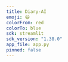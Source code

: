 ```yaml
---
title: Diary-AI
emoji: 😃
colorFrom: red
colorTo: blue
sdk: streamlit
sdk_version: "1.38.0"
app_file: app.py
pinned: false
---
```


[//]: # (# Diary-AI)

[//]: # ()
[//]: # (Hi Team, we will run all kinds of )

[//]: # (experimental code in the `Experiments` )

[//]: # (folder. We can use Jupyter Notebook to )

[//]: # (run these experiments. Once we finalize )

[//]: # (a method, we can add it to the `Source` )

[//]: # (folder, which is intended to be the )

[//]: # (one we submit for the final.)

[//]: # ()
[//]: # (Timeline)

[//]: # (- 10/3: PROJECT IDEA)

[//]: # (- 10/4-10/11: a meeting with Prof. Shi to discuss their project idea, pipeline, and baseline.)

[//]: # (- 10/17: PROJECT IDEA UPDATE AND PRELIMINARY EXPERIMENTS)

[//]: # (- 11/7: MIDTERM PROGRESS REPORT)

[//]: # (- 11/26: PRELIMINARY FINAL RESULTS)

[//]: # (- 12/10: FINAL REPORT)